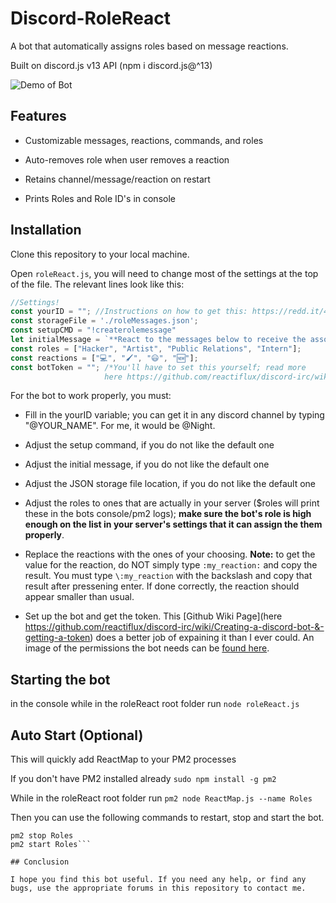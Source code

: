 # Discord-RoleReact

A bot that automatically assigns roles based on message reactions.

Built on discord.js v13 API (npm i discord.js@^13)

![Demo of Bot](https://i.imgur.com/5vxxCDw.gif)

## Features

- Customizable messages, reactions, commands, and roles

- Auto-removes role when user removes a reaction

- Retains channel/message/reaction on restart

- Prints Roles and Role ID's in console

## Installation

Clone this repository to your local machine.

Open `roleReact.js`, you will need to change most of the settings at the top of the file. The relevant lines look like this: 

```JavaScript
//Settings!
const yourID = ""; //Instructions on how to get this: https://redd.it/40zgse
const storageFile = './roleMessages.json';
const setupCMD = "!createrolemessage"
let initialMessage = `**React to the messages below to receive the associated role. If you would like to remove the role, simply remove your reaction!**`;
const roles = ["Hacker", "Artist", "Public Relations", "Intern"];
const reactions = ["💻", "🖌", "😃", "🆕"];
const botToken = ""; /*You'll have to set this yourself; read more
                     here https://github.com/reactiflux/discord-irc/wiki/Creating-a-discord-bot-&-getting-a-token*/
```

For the bot to work properly, you must:

- Fill in the yourID variable; you can get it in any discord channel by typing "\@YOUR_NAME". For me, it would be \@Night.

- Adjust the setup command, if you do not like the default one

- Adjust the initial message, if you do not like the default one

- Adjust the JSON storage file location, if you do not like the default one

- Adjust the roles to ones that are actually in your server ($roles will print these in the bots console/pm2 logs); **make sure the bot's role is high enough on the list in your server's settings that it can assign the them properly**.

- Replace the reactions with the ones of your choosing. **Note:** to get the value for the reaction, do NOT simply type `:my_reaction:` and copy the result. You must type `\:my_reaction` with the backslash and copy that result after pressening enter. If done correctly, the reaction should appear smaller than usual.

- Set up the bot and get the token. This [Github Wiki Page](here https://github.com/reactiflux/discord-irc/wiki/Creating-a-discord-bot-&-getting-a-token) does a better job of expaining it than I ever could. An image of the permissions the bot needs can be [found here](https://i.imgur.com/PFDm3pH.png).

## Starting the bot

in the console while in the roleReact root folder run ```node roleReact.js```

## Auto Start (Optional)

This will quickly add ReactMap to your PM2 processes

If you don't have PM2 installed already
```sudo npm install -g pm2```

While in the roleReact root folder run
```pm2 node ReactMap.js --name Roles```

Then you can use the following commands to restart, stop and start the bot.
```pm2 restart Roles
pm2 stop Roles
pm2 start Roles```

## Conclusion 

I hope you find this bot useful. If you need any help, or find any bugs, use the appropriate forums in this repository to contact me.
